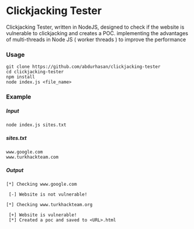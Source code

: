 # Clickjacking Tester

Clickjacking Tester, written in NodeJS, designed to check if the website is vulnerable to clickjacking and creates a POC. implementing the advantages of multi-threads in Node JS ( worker threads ) to improve the performance


### Usage

```
git clone https://github.com/abdurhasan/clickjacking-tester
cd clickjacking-tester
npm install
node index.js <file_name>
```

### Example

##### Input

```
node index.js sites.txt
```

##### sites.txt

```
www.google.com
www.turkhackteam.com
```

##### Output

```
[*] Checking www.google.com

 [-] Website is not vulnerable!

[*] Checking www.turkhackteam.org

 [+] Website is vulnerable!
 [*] Created a poc and saved to <URL>.html
```